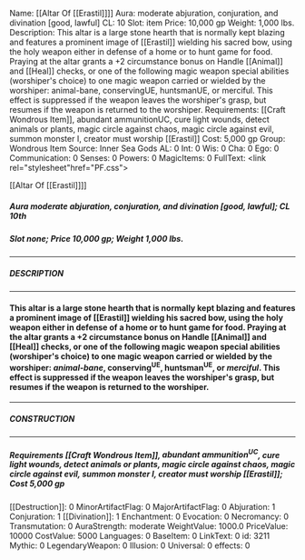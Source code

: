 Name: [[Altar Of [[Erastil]]]]
Aura: moderate abjuration, conjuration, and divination [good, lawful]
CL: 10
Slot: item
Price: 10,000 gp
Weight: 1,000 lbs.
Description: This altar is a large stone hearth that is normally kept blazing and features a prominent image of [[Erastil]] wielding his sacred bow, using the holy weapon either in defense of a home or to hunt game for food. Praying at the altar grants a +2 circumstance bonus on Handle [[Animal]] and [[Heal]] checks, or one of the following magic weapon special abilities (worshiper's choice) to one magic weapon carried or wielded by the worshiper: animal-bane, conservingUE, huntsmanUE, or merciful. This effect is suppressed if the weapon leaves the worshiper's grasp, but resumes if the weapon is returned to the worshiper.
Requirements: [[Craft Wondrous Item]], abundant ammunitionUC, cure light wounds, detect animals or plants, magic circle against chaos, magic circle against evil, summon monster I, creator must worship [[Erastil]]
Cost: 5,000 gp
Group: Wondrous Item
Source: Inner Sea Gods
AL: 0
Int: 0
Wis: 0
Cha: 0
Ego: 0
Communication: 0
Senses: 0
Powers: 0
MagicItems: 0
FullText: <link rel="stylesheet"href="PF.css"><div class="heading"><p class="alignleft">[[Altar Of [[Erastil]]]]</p><div style="clear: both;"></div></div><div><h5><b>Aura </b>moderate abjuration, conjuration, and divination [good, lawful]; <b>CL </b>10th</h5><h5><b>Slot </b>none; <b>Price </b>10,000 gp; <b>Weight </b>1,000 lbs.</h5></div><hr/><div><h5><b>DESCRIPTION</b></h5></div><hr/><div><h4><p>This altar is a large stone hearth that is normally kept blazing and features a prominent image of [[Erastil]] wielding his sacred bow, using the holy weapon either in defense of a home or to hunt game for food. Praying at the altar grants a +2 circumstance bonus on Handle [[Animal]] and [[Heal]] checks, or one of the following magic weapon special abilities (worshiper's choice) to one magic weapon carried or wielded by the worshiper: <i>animal-bane</i>, conserving<sup>UE</sup>, huntsman<sup>UE</sup>, or <i>merciful</i>. This effect is suppressed if the weapon leaves the worshiper's grasp, but resumes if the weapon is returned to the worshiper.</p></h4></div><hr/><div><h5><b>CONSTRUCTION</b></h5></div><hr/><div><h5><b>Requirements </b>[[Craft Wondrous Item]], <i>abundant ammunition<sup>UC</sup></i>, <i>cure light wounds</i>, <i>detect animals or plants</i>, <i>magic circle against chaos</i>, <i>magic circle against evil</i>, <i>summon monster I</i>, creator must worship [[Erastil]]; <b>Cost </b>5,000 gp</h5></div>
[[Destruction]]: 0
MinorArtifactFlag: 0
MajorArtifactFlag: 0
Abjuration: 1
Conjuration: 1
[[Divination]]: 1
Enchantment: 0
Evocation: 0
Necromancy: 0
Transmutation: 0
AuraStrength: moderate
WeightValue: 1000.0
PriceValue: 10000
CostValue: 5000
Languages: 0
BaseItem: 0
LinkText: 0
id: 3211
Mythic: 0
LegendaryWeapon: 0
Illusion: 0
Universal: 0
effects: 0
